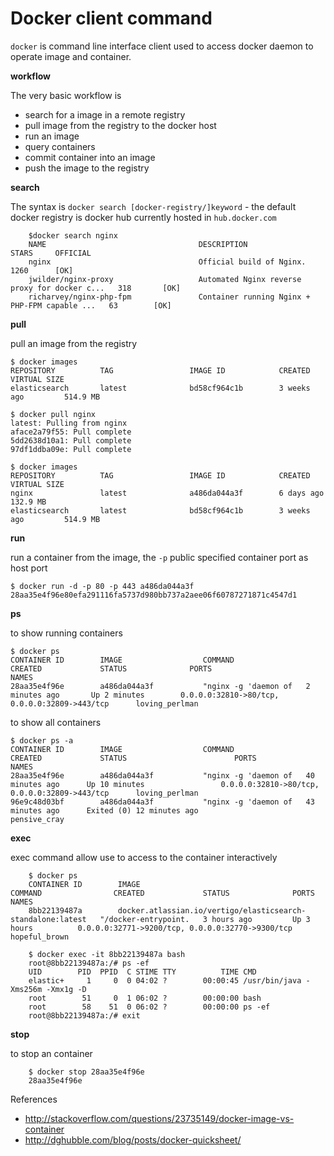 
# Docker client command

`docker` is command line interface client used to access docker daemon to operate image and container. 

**workflow**

The very basic workflow is

* search for a image in a remote registry
* pull image from the registry to the docker host
* run an image
* query containers
* commit container into an image
* push the image to the registry

**search**

The syntax is `docker search [docker-registry/]keyword` - the default docker registry is docker hub currently hosted in `hub.docker.com`

        $docker search nginx
        NAME                                  DESCRIPTION                                     STARS     OFFICIAL 
        nginx                                 Official build of Nginx.                        1260      [OK]
        jwilder/nginx-proxy                   Automated Nginx reverse proxy for docker c...   318       [OK]
        richarvey/nginx-php-fpm               Container running Nginx + PHP-FPM capable ...   63        [OK]

**pull**

pull an image from the registry

    $ docker images
    REPOSITORY          TAG                 IMAGE ID            CREATED             VIRTUAL SIZE
    elasticsearch       latest              bd58cf964c1b        3 weeks ago         514.9 MB

    $ docker pull nginx
    latest: Pulling from nginx
    aface2a79f55: Pull complete
    5dd2638d10a1: Pull complete
    97df1ddba09e: Pull complete
    
    $ docker images
    REPOSITORY          TAG                 IMAGE ID            CREATED             VIRTUAL SIZE
    nginx               latest              a486da044a3f        6 days ago          132.9 MB
    elasticsearch       latest              bd58cf964c1b        3 weeks ago         514.9 MB

**run**

run a container from the image, the `-p` public specified container port as host port 

    $ docker run -d -p 80 -p 443 a486da044a3f
    28aa35e4f96e80efa291116fa5737d980bb737a2aee06f60787271871c4547d1


**ps**

to show running containers

    $ docker ps
    CONTAINER ID        IMAGE                  COMMAND                CREATED             STATUS              PORTS                                              NAMES
    28aa35e4f96e        a486da044a3f           "nginx -g 'daemon of   2 minutes ago       Up 2 minutes        0.0.0.0:32810->80/tcp, 0.0.0.0:32809->443/tcp      loving_perlman

to show all containers

    $ docker ps -a
    CONTAINER ID        IMAGE                  COMMAND                CREATED             STATUS                        PORTS                                              NAMES
    28aa35e4f96e        a486da044a3f           "nginx -g 'daemon of   40 minutes ago      Up 10 minutes                 0.0.0.0:32810->80/tcp, 0.0.0.0:32809->443/tcp      loving_perlman
    96e9c48d03bf        a486da044a3f           "nginx -g 'daemon of   43 minutes ago      Exited (0) 12 minutes ago                                                        pensive_cray

**exec**

exec command allow use to access to the container interactively

        $ docker ps
        CONTAINER ID        IMAGE                                                         COMMAND                CREATED             STATUS              PORTS                                              NAMES
        8bb22139487a        docker.atlassian.io/vertigo/elasticsearch-standalone:latest   "/docker-entrypoint.   3 hours ago         Up 3 hours          0.0.0.0:32771->9200/tcp, 0.0.0.0:32770->9300/tcp   hopeful_brown
        
        $ docker exec -it 8bb22139487a bash
        root@8bb22139487a:/# ps -ef
        UID        PID  PPID  C STIME TTY          TIME CMD
        elastic+     1     0  0 04:02 ?        00:00:45 /usr/bin/java -Xms256m -Xmx1g -D
        root        51     0  1 06:02 ?        00:00:00 bash
        root        58    51  0 06:02 ?        00:00:00 ps -ef
        root@8bb22139487a:/# exit
        

**stop**

to stop an container

        $ docker stop 28aa35e4f96e
        28aa35e4f96e

References

* http://stackoverflow.com/questions/23735149/docker-image-vs-container
* http://dghubble.com/blog/posts/docker-quicksheet/
